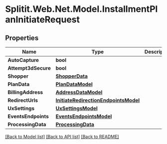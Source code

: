 # Splitit.Web.Net.Model.InstallmentPlanInitiateRequest

## Properties

Name | Type | Description | Notes
------------ | ------------- | ------------- | -------------
**AutoCapture** | **bool** |  | [optional] 
**Attempt3dSecure** | **bool** |  | [optional] 
**Shopper** | [**ShopperData**](ShopperData.md) |  | [optional] 
**PlanData** | [**PlanDataModel**](PlanDataModel.md) |  | [optional] 
**BillingAddress** | [**AddressDataModel**](AddressDataModel.md) |  | [optional] 
**RedirectUrls** | [**InitiateRedirectionEndpointsModel**](InitiateRedirectionEndpointsModel.md) |  | [optional] 
**UxSettings** | [**UxSettingsModel**](UxSettingsModel.md) |  | [optional] 
**EventsEndpoints** | [**EventsEndpointsModel**](EventsEndpointsModel.md) |  | [optional] 
**ProcessingData** | [**ProcessingData**](ProcessingData.md) |  | [optional] 

[[Back to Model list]](../README.md#documentation-for-models) [[Back to API list]](../README.md#documentation-for-api-endpoints) [[Back to README]](../README.md)

